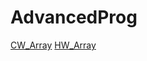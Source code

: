 # AdvancedProg

[CW_Array](https://celilreha.github.io/AdvancedProg/CW_Array.html)
[HW_Array](https://celilreha.github.io/AdvancedProg/HW_Array.html)
